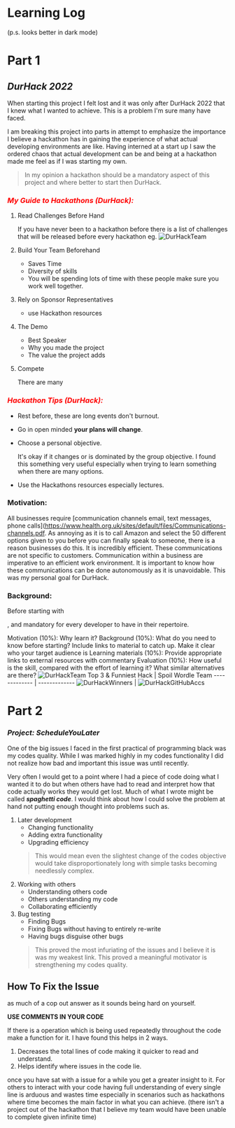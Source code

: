 # Learning Log
(p.s. looks better in dark mode)
# Part 1
## *DurHack 2022*
When starting this project I felt lost and it was only after DurHack 2022 that I knew what I wanted to achieve. This is a problem I'm sure many have faced. 

I am breaking this project into parts in attempt to emphasize the importance I believe a hackathon has in gaining the experience of what actual developing environments are like. Having interned at a start up I saw the ordered chaos that actual development can be and being at a hackathon made me feel as if I was starting my own. 

>In my opinion a hackathon should be a mandatory aspect of this project and where better to start then DurHack. 

### <span style="color:Red"> *My Guide to Hackathons (DurHack):*</span>
1. Read Challenges Before Hand

    If you have never been to a hackathon before there is a list of challenges that will be released before every hackathon eg.
![DurHackTeam](public/PrizeList.PNG)
1. Build Your Team Beforehand 
    * Saves Time
    * Diversity of skills
    * You will be spending lots of time with these people make sure you work well together.
1. Rely on Sponsor Representatives
    * use Hackathon resources
1. The Demo
    * Best Speaker
    * Why you made the project
    * The value the project adds
1. Compete

    There are many 

### <span style="color:Red"> *Hackathon Tips (DurHack):*</span>
* Rest before, these are long events don't burnout.
* Go in open minded **your plans will change**.
* Choose a personal objective. 
    
    It's okay if it changes or is dominated by the group objective. I found this something very useful especially when trying to learn something when there are many options.
* Use the Hackathons resources especially lectures.

### Motivation:

All businesses require [communication channels email, text messages, phone calls](https://www.health.org.uk/sites/default/files/Communications-channels.pdf. As annoying as it is to call Amazon and select the 50 different options given to you before you can finally speak to someone, there is a reason businesses do this. It is incredibly efficient. These communications are not specific to customers. Communication within a business are imperative to an efficient work environment. It is important to know how these communications can be done autonomously as it is unavoidable. This was my personal goal for DurHack.

### Background: 

Before starting with 

, and mandatory for every developer to have in their repertoire.

Motivation (10%): Why learn it?
Background (10%): What do you need to know before starting? Include
links to material to catch up. Make it clear who your target audience is
Learning materials (10%): Provide appropriate links to external
resources with commentary
Evaluation (10%):  How useful is the skill, compared with the effort of
learning it? What similar alternatives are there?
![DurHackTeam](public/DurHackTeam.jpg)
  Top 3 & Funniest Hack   | Spoil Wordle Team 
  -------------  | -------------
  ![DurHackWinners](public/DurHackWinners.jpg) | ![DurHackGitHubAccs](public/DurHackGithubAccs.jpeg)

# Part 2 
### *Project: ScheduleYouLater*
One of the big issues I faced in the first practical of programming black was my codes quality. While I was marked highly in my codes functionality I did not realize how bad and important this issue was until recently.

 Very often I would get to a point where I had a piece of code doing what I wanted it to do but when others have had to read and interpret how that code actually works they would get lost. Much of what I wrote might be called ***spaghetti code***. I would think about how I could solve the problem at hand not putting enough thought into problems such as.
1. Later development
    * Changing functionality
    * Adding extra functionality
    * Upgrading efficiency
    > This would mean even the slightest change of the codes objective would take disproportionately long with simple tasks becoming needlessly complex.
1. Working with others
    * Understanding others code
    * Others understanding my code
    * Collaborating efficiently
1. Bug testing
    * Finding Bugs
    * Fixing Bugs without having to entirely re-write
    * Having bugs disguise other bugs
    > This proved the most infuriating of the issues and I believe it is was my weakest link. This proved a meaningful motivator is strengthening my codes quality.

## How To Fix the Issue

as much of a cop out answer as it sounds being hard on yourself.

**USE COMMENTS IN YOUR CODE**

If there is a operation which is being used repeatedly throughout the code make a function for it. I have found this helps in 2 ways.
1. Decreases the total lines of code making it quicker to read and understand.
1. Helps identify where issues in the code lie. 

once you have sat with a issue for a while you get a greater insight to it. For others to interact with your code having full understanding of every single line is arduous and wastes time especially in scenarios such as hackathons where time becomes the main factor in what you can achieve. (there isn't a project out of the hackathon that I believe my team would have been unable to complete given infinite time)
